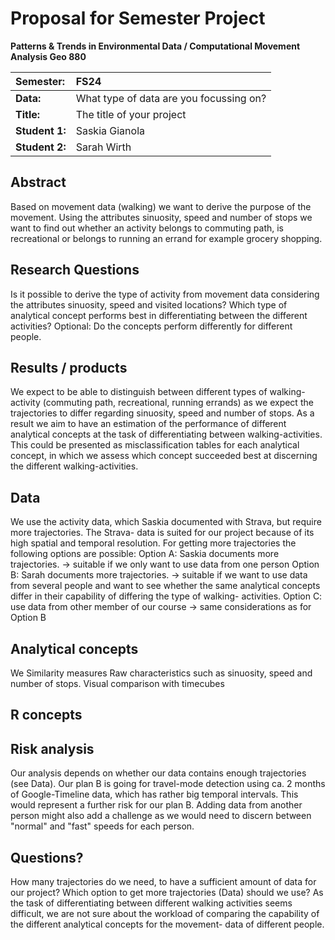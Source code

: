 # Proposal for Semester Project


<!-- 
Please render a pdf version of this Markdown document with the command below (in your bash terminal) and push this file to Github

quarto render Readme.md --to pdf
-->

**Patterns & Trends in Environmental Data / Computational Movement
Analysis Geo 880**

| Semester:      | FS24                                     |
|:---------------|:---------------------------------------- |
| **Data:**      | What type of data are you focussing on?  |
| **Title:**     | The title of your project                |
| **Student 1:** | Saskia Gianola                           |
| **Student 2:** | Sarah Wirth                              |

## Abstract 
Based on movement data (walking) we want to derive the purpose of the movement. Using the attributes sinuosity, speed and number of stops we want to find out whether an activity belongs to commuting path, is recreational or belongs to running an errand for example grocery shopping. 

## Research Questions
Is it possible to derive the type of activity from movement data considering the attributes sinuosity, speed and visited locations? Which type of analytical concept performs best in differentiating between the different activities? 
Optional: Do the concepts perform differently for different people.

## Results / products
We expect to be able to distinguish between different types of walking-activity (commuting path, recreational, running errands) as we expect the trajectories to differ regarding sinuosity, speed and number of stops. As a result we aim to have an estimation of the performance of different analytical concepts at the task of differentiating between walking-activities. This could be presented as  misclassification tables for each analytical concept, in which we assess which concept succeeded best at discerning the different walking-activities.

## Data
We use the activity data, which Saskia documented with Strava, but require more trajectories. The Strava- data is suited for our project because of its high spatial and temporal resolution.
For getting more trajectories the following options are possible:
Option A: Saskia documents more trajectories. -> suitable if we only want to use data from one person
Option B: Sarah documents more trajectories. -> suitable if we  want to use data from several people and want to see whether the same analytical concepts differ in their capability of differing the type of walking- activities. 
Option C: use data from other member of our course -> same considerations as for Option B

## Analytical concepts
We 
Similarity measures
Raw characteristics such as sinuosity, speed and number of stops.
Visual comparison with timecubes

## R concepts
<!-- Which R concepts, functions, packages will you mainly use. What additional spatial analysis methods will you be using? -->


## Risk analysis
<!-- What could be the biggest challenges/problems you might face? What is your plan B? -->
Our analysis depends on whether our data contains enough trajectories (see Data). Our plan B is going for travel-mode detection using ca. 2 months of Google-Timeline data, which has rather big temporal intervals. This would represent a further risk for our plan B. Adding data from another person might also add a challenge as we would need to discern between "normal" and "fast" speeds for each person.

## Questions? 
<!-- Which questions would you like to discuss at the coaching session? -->
How many trajectories do we need, to have a sufficient amount of data for our project?
Which option to get more trajectories (Data) should we use?
As the task of differentiating between different walking activities seems difficult, we are not sure about the workload of comparing the capability of the different analytical concepts for the movement- data of different people.